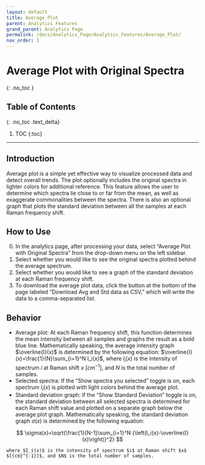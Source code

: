 ```yaml
---
layout: default
title: Average Plot
parent: Analytics Features
grand_parent: Analytics Page
permalink: /docs/Analytics_Page/Analytics_Features/Average_Plot/
nav_order: 1
---
```


# Average Plot with Original Spectra
{: .no_toc }

## Table of Contents
{: .no_toc .text_delta}

1. TOC
{:toc}

---

## Introduction

Average plot is a simple yet effective way to visualize processed data and detect overall trends. The plot optionally includes the original spectra in lighter colors for additional reference. This feature allows the user to determine which spectra lie close to or far from the mean, as well as exaggerate commonalities between the spectra. There is also an optional graph that plots the standard deviation between all the samples at each Raman frequency shift.

## How to Use

0. In the analytics page, after processing your data, select “Average Plot with Original Spectra” from the drop-down menu on the left sidebar.
1. Select whether you would like to see the original spectra plotted behind the average spectrum.
2. Select whether you would like to see a graph of the standard deviation at each Raman frequency shift.
3. To download the average plot data, click the button at the bottom of the page labeled “Download Avg and Std data as CSV,” which will write the data to a comma-separated list.

## Behavior

- Average plot: At each Raman frequency shift, this function determines the mean intensity between all samples and graphs the result as a bold blue line. Mathematically speaking, the average intensity graph $\overline{I}(x)$ is determined by the following equation: $\overline{I}(x)=\frac{1}{N}\sum_{i=1}^N I_i(x)$, where $I_i(x)$ is the intensity of spectrum $i$ at Raman shift $x$ $[{cm}^{-1}]$, and $N$ is the total number of samples.
- Selected spectra: If the “Show spectra you selected” toggle is on, each spectrum $I_i(x)$ is plotted with light colors behind the average plot.
- Standard deviation graph: If the “Show Standard Deviation” toggle is on, the standard deviation between all selected spectra is determined for each Raman shift value and plotted on a separate graph below the average plot graph. Mathematically speaking, the standard deviation graph $\sigma(x)$ is determined by the following equation: 

$$
\sigma(x)=\sqrt{\frac{1}{N-1}\sum_{i=1}^N {\left(I_i(x)-\overline{I}(x)\right)}^2}
$$

    where $I_i(x)$ is the intensity of spectrum $i$ at Raman shift $x$ $[{cm}^{-1}]$, and $N$ is the total number of samples.
